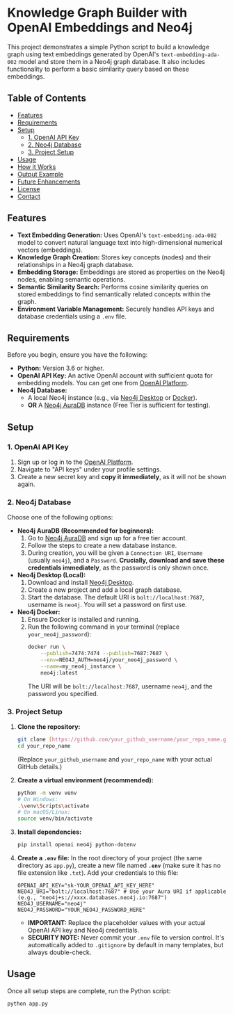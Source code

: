 # Knowledge Graph Builder with OpenAI Embeddings and Neo4j

This project demonstrates a simple Python script to build a knowledge graph using text embeddings generated by OpenAI's `text-embedding-ada-002` model and store them in a Neo4j graph database. It also includes functionality to perform a basic similarity query based on these embeddings.

## Table of Contents

* [Features](#features)
* [Requirements](#requirements)
* [Setup](#setup)
    * [1. OpenAI API Key](#1-openai-api-key)
    * [2. Neo4j Database](#2-neo4j-database)
    * [3. Project Setup](#3-project-setup)
* [Usage](#usage)
* [How it Works](#how-it-works)
* [Output Example](#output-example)
* [Future Enhancements](#future-enhancements)
* [License](#license)
* [Contact](#contact)

## Features

* **Text Embedding Generation:** Uses OpenAI's `text-embedding-ada-002` model to convert natural language text into high-dimensional numerical vectors (embeddings).
* **Knowledge Graph Creation:** Stores key concepts (nodes) and their relationships in a Neo4j graph database.
* **Embedding Storage:** Embeddings are stored as properties on the Neo4j nodes, enabling semantic operations.
* **Semantic Similarity Search:** Performs cosine similarity queries on stored embeddings to find semantically related concepts within the graph.
* **Environment Variable Management:** Securely handles API keys and database credentials using a `.env` file.

## Requirements

Before you begin, ensure you have the following:

* **Python:** Version 3.6 or higher.
* **OpenAI API Key:** An active OpenAI account with sufficient quota for embedding models. You can get one from [OpenAI Platform](https://platform.openai.com/).
* **Neo4j Database:**
    * A local Neo4j instance (e.g., via [Neo4j Desktop](https://neo4j.com/download/neo4j-desktop/) or [Docker](https://neo4j.com/developer/neo4j-aura-docker/)).
    * **OR** A [Neo4j AuraDB](https://neo4j.com/cloud/aura/) instance (Free Tier is sufficient for testing).

## Setup

### 1. OpenAI API Key

1.  Sign up or log in to the [OpenAI Platform](https://platform.openai.com/).
2.  Navigate to "API keys" under your profile settings.
3.  Create a new secret key and **copy it immediately**, as it will not be shown again.

### 2. Neo4j Database

Choose one of the following options:

* **Neo4j AuraDB (Recommended for beginners):**
    1.  Go to [Neo4j AuraDB](https://neo4j.com/cloud/aura/) and sign up for a free tier account.
    2.  Follow the steps to create a new database instance.
    3.  During creation, you will be given a `Connection URI`, `Username` (usually `neo4j`), and a `Password`. **Crucially, download and save these credentials immediately**, as the password is only shown once.
* **Neo4j Desktop (Local):**
    1.  Download and install [Neo4j Desktop](https://neo4j.com/download/neo4j-desktop/).
    2.  Create a new project and add a local graph database.
    3.  Start the database. The default URI is `bolt://localhost:7687`, username is `neo4j`. You will set a password on first use.
* **Neo4j Docker:**
    1.  Ensure Docker is installed and running.
    2.  Run the following command in your terminal (replace `your_neo4j_password`):
        ```bash
        docker run \
            --publish=7474:7474 --publish=7687:7687 \
            --env=NEO4J_AUTH=neo4j/your_neo4j_password \
            --name=my_neo4j_instance \
            neo4j:latest
        ```
        The URI will be `bolt://localhost:7687`, username `neo4j`, and the password you specified.

### 3. Project Setup

1.  **Clone the repository:**
    ```bash
    git clone [https://github.com/your_github_username/your_repo_name.git](https://github.com/your_github_username/your_repo_name.git)
    cd your_repo_name
    ```
    (Replace `your_github_username` and `your_repo_name` with your actual GitHub details.)

2.  **Create a virtual environment (recommended):**
    ```bash
    python -m venv venv
    # On Windows:
    .\venv\Scripts\activate
    # On macOS/Linux:
    source venv/bin/activate
    ```

3.  **Install dependencies:**
    ```bash
    pip install openai neo4j python-dotenv
    ```

4.  **Create a `.env` file:**
    In the root directory of your project (the same directory as `app.py`), create a new file named **`.env`** (make sure it has no file extension like `.txt`). Add your credentials to this file:

    ```env
    OPENAI_API_KEY="sk-YOUR_OPENAI_API_KEY_HERE"
    NEO4J_URI="bolt://localhost:7687" # Use your Aura URI if applicable (e.g., "neo4j+s://xxxx.databases.neo4j.io:7687")
    NEO4J_USERNAME="neo4j"
    NEO4J_PASSWORD="YOUR_NEO4J_PASSWORD_HERE"
    ```
    * **IMPORTANT:** Replace the placeholder values with your actual OpenAI API key and Neo4j credentials.
    * **SECURITY NOTE:** Never commit your `.env` file to version control. It's automatically added to `.gitignore` by default in many templates, but always double-check.

## Usage

Once all setup steps are complete, run the Python script:

```bash
python app.py
